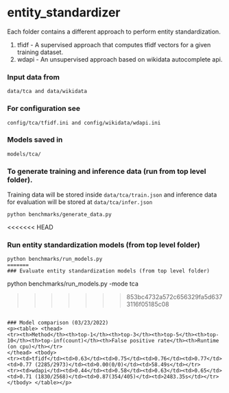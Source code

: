 # entity_standardizer
Each folder contains a different approach to perform entity standardization.

1. tfidf - A supervised approach that computes tfidf vectors for a given training dataset.
2. wdapi - An unsupervised approach based on wikidata autocomplete api.

### Input data from
 ``data/tca and data/wikidata``
 
### For configuration see 
 ``config/tca/tfidf.ini and config/wikidata/wdapi.ini``

### Models saved in 
  ``models/tca/``

### To generate training and inference data (run from top level folder). 
Training data will be stored inside ``data/tca/train.json`` and inference data for evaluation will 
be stored at ``data/tca/infer.json``

```
python benchmarks/generate_data.py
```

<<<<<<< HEAD
### Run entity standardization models (from top level folder)

```
python benchmarks/run_models.py
=======
### Evaluate entity standardization models (from top level folder)

```
python benchmarks/run_models.py -mode tca
>>>>>>> 853bc4732a572c656329fa5d6373116f05185c08
```

### Model comparison (03/23/2022)
<p><table> <thead> 
<tr><th>Method</th><th>top-1</th><th>top-3</th><th>top-5</th><th>top-10</th><th>top-inf(count)</th><th>False positive rate</th><th>Runtime (on cpu)</th></tr> 
</thead> <tbody> 
<tr><td>tfidf</td><td>0.63</td><td>0.75</td><td>0.76</td><td>0.77</td><td>0.77 (2285/2973)</td><td>0.00(0/0)</td><td>58.49s</td></tr> 
<tr><td>wdapi</td><td>0.44</td><td>0.58</td><td>0.63</td><td>0.65</td><td>0.71 (1830/2568)</td><td>0.87(354/405)</td><td>2483.35s</td></tr> 
</tbody> </table></p>
